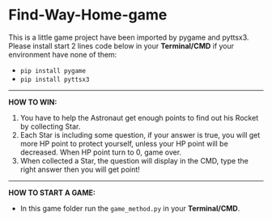 # Find-Way-Home-game

This is a little game project have been imported by pygame and pyttsx3.
Please install start 2 lines code below in your **Terminal/CMD** if your environment have none of them:
* `pip install pygame`
* `pip install pyttsx3`
---
**HOW TO WIN:**
1. You have to help the Astronaut get enough points to find out his Rocket by collecting Star.
2. Each Star is including some question, if your answer is true, you will get more HP point to protect yourself,
unless your HP point will be decreased. When HP point turn to 0, game over.
3. When collected a Star, the question will display in the CMD, type the right answer then you will get point!
---
**HOW TO START A GAME:**
* In this game folder run the `game_method.py` in your **Terminal/CMD**.
